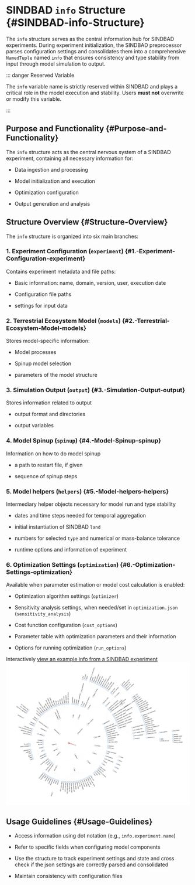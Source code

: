 
# SINDBAD `info` Structure {#SINDBAD-info-Structure}

The `info` structure serves as the central information hub for SINDBAD experiments. During experiment initialization, the SINDBAD preprocessor parses configuration settings and consolidates them into a comprehensive `NamedTuple` named `info` that ensures consistency and type stability from input through model simulation to output.

::: danger Reserved Variable

The `info` variable name is strictly reserved within SINDBAD and plays a critical role in the model execution and stability. Users **must not** overwrite or modify this variable.

:::

## Purpose and Functionality {#Purpose-and-Functionality}

The `info` structure acts as the central nervous system of a SINDBAD experiment, containing all necessary information for:
- Data ingestion and processing
  
- Model initialization and execution
  
- Optimization configuration
  
- Output generation and analysis
  

## Structure Overview {#Structure-Overview}

The `info` structure is organized into six main branches:

### 1. Experiment Configuration (`experiment`) {#1.-Experiment-Configuration-experiment}

Contains experiment metadata and file paths:
- Basic information: name, domain, version, user, execution date
  
- Configuration file paths
  
- settings for input data
  

### 2. Terrestrial Ecosystem Model (`models`) {#2.-Terrestrial-Ecosystem-Model-models}

Stores model-specific information:
- Model processes
  
- Spinup model selection
  
- parameters of the model structure
  

### 3. Simulation Output (`output`) {#3.-Simulation-Output-output}

Stores information related to output
- output format and directories
  
- output variables
  

### 4. Model Spinup (`spinup`) {#4.-Model-Spinup-spinup}

Information on how to do model spinup
- a path to restart file, if given
  
- sequence of spinup steps
  

### 5. Model helpers (`helpers`) {#5.-Model-helpers-helpers}

Intermediary helper objects necessary for model run and type stability
- dates and time steps needed for temporal aggregation
  
- initial instantiation of SINDBAD `land`
  
- numbers for selected `type` and numerical or mass-balance tolerance
  
- runtime options and information of experiment
  

### 6. Optimization Settings (`optimization`) {#6.-Optimization-Settings-optimization}

Available when parameter estimation or model cost calculation is enabled:
- Optimization algorithm settings (`optimizer`)
  
- Sensitivity analysis settings, when needed/set in `optimization.json` (`sensitivity_analysis`)
  
- Cost function configuration (`cost_options`)
  
- Parameter table with optimization parameters and their information
  
- Options for running optimization (`run_options`)
  

Interactively [view an example info from a SINDBAD experiment](http://sindbad-mdi.org/pages/concept/sindbad_info/sindbad_info.html) 
![](../../assets/sindbad_info.png)


## Usage Guidelines {#Usage-Guidelines}
- Access information using dot notation (e.g., `info.experiment.name`)
  
- Refer to specific fields when configuring model components
  
- Use the structure to track experiment settings and state and cross check if the json settings are correctly parsed and consolidated
  
- Maintain consistency with configuration files
  

